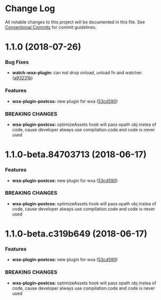 # Change Log

All notable changes to this project will be documented in this file.
See [Conventional Commits](https://conventionalcommits.org) for commit guidelines.

<a name="1.1.0"></a>
# 1.1.0 (2018-07-26)


### Bug Fixes

* **watch-wxa-plugin:** can not drop onload, unload fn and watcher. ([a93231b](https://github.com/Genuifx/wxa/commit/a93231b))


### Features

* **wxa-plugin-postcss:** new plugin for wxa ([53cd590](https://github.com/Genuifx/wxa/commit/53cd590))


### BREAKING CHANGES

* **wxa-plugin-postcss:** optimizeAssets hook will pass opath obj instea of code, cause developer always use
compilation.code and code is never used




<a name="1.1.0-beta.84703713"></a>
# 1.1.0-beta.84703713 (2018-06-17)


### Features

* **wxa-plugin-postcss:** new plugin for wxa ([53cd590](https://github.com/Genuifx/wxa/commit/53cd590))


### BREAKING CHANGES

* **wxa-plugin-postcss:** optimizeAssets hook will pass opath obj instea of code, cause developer always use
compilation.code and code is never used




<a name="1.1.0-beta.c319b649"></a>
# 1.1.0-beta.c319b649 (2018-06-17)


### Features

* **wxa-plugin-postcss:** new plugin for wxa ([53cd590](https://github.com/Genuifx/wxa/commit/53cd590))


### BREAKING CHANGES

* **wxa-plugin-postcss:** optimizeAssets hook will pass opath obj instea of code, cause developer always use
compilation.code and code is never used
